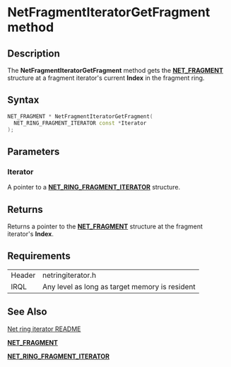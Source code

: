 # NetFragmentIteratorGetFragment method


## Description



The **NetFragmentIteratorGetFragment** method gets the [**NET_FRAGMENT**](https://docs.microsoft.com/windows-hardware/drivers/ddi/fragment/ns-fragment-_net_fragment) structure at a fragment iterator's current **Index** in the fragment ring.

## Syntax

```C++
NET_FRAGMENT * NetFragmentIteratorGetFragment(
  NET_RING_FRAGMENT_ITERATOR const *Iterator
);
```

## Parameters

### Iterator

A pointer to a [**NET_RING_FRAGMENT_ITERATOR**](net_ring_fragment_iterator.md) structure.

## Returns

Returns a pointer to the [**NET_FRAGMENT**](https://docs.microsoft.com/windows-hardware/drivers/ddi/fragment/ns-fragment-_net_fragment) structure at the fragment iterator's **Index**.

## Requirements

| | |
| --- | --- |
| Header | netringiterator.h |
| IRQL | Any level as long as target memory is resident |

## See Also

[Net ring iterator README](README.md)

[**NET_FRAGMENT**](https://docs.microsoft.com/windows-hardware/drivers/ddi/fragment/ns-fragment-_net_fragment)

[**NET_RING_FRAGMENT_ITERATOR**](net_ring_fragment_iterator.md)
